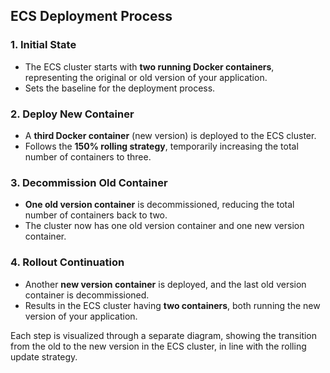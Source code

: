 ## ECS Deployment Process

### 1. Initial State
- The ECS cluster starts with **two running Docker containers**, representing the original or old version of your application.
- Sets the baseline for the deployment process.

### 2. Deploy New Container
- A **third Docker container** (new version) is deployed to the ECS cluster.
- Follows the **150% rolling strategy**, temporarily increasing the total number of containers to three.

### 3. Decommission Old Container
- **One old version container** is decommissioned, reducing the total number of containers back to two.
- The cluster now has one old version container and one new version container.

### 4. Rollout Continuation
- Another **new version container** is deployed, and the last old version container is decommissioned.
- Results in the ECS cluster having **two containers**, both running the new version of your application.

Each step is visualized through a separate diagram, showing the transition from the old to the new version in the ECS cluster, in line with the rolling update strategy.
